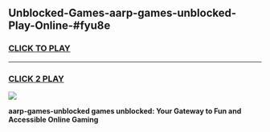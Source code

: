 
## Unblocked-Games-aarp-games-unblocked-Play-Online-#fyu8e
<h3>
<a href="https://premium.freeplayer.one?title=aarp-games-unblocked&ref=24F">CLICK TO PLAY</a></h3>
<hr>

<h3>
<a href="https://premium.freeplayer.one?title=aarp-games-unblocked&ref=24F">CLICK 2 PLAY</a>
  
</h3>

<a href="https://premium.freeplayer.one?title=aarp-games-unblocked&ref=24F/"><img src="https://clearcache.store/games.png"></a>


**aarp-games-unblocked games unblocked: Your Gateway to Fun and Accessible Online Gaming**
